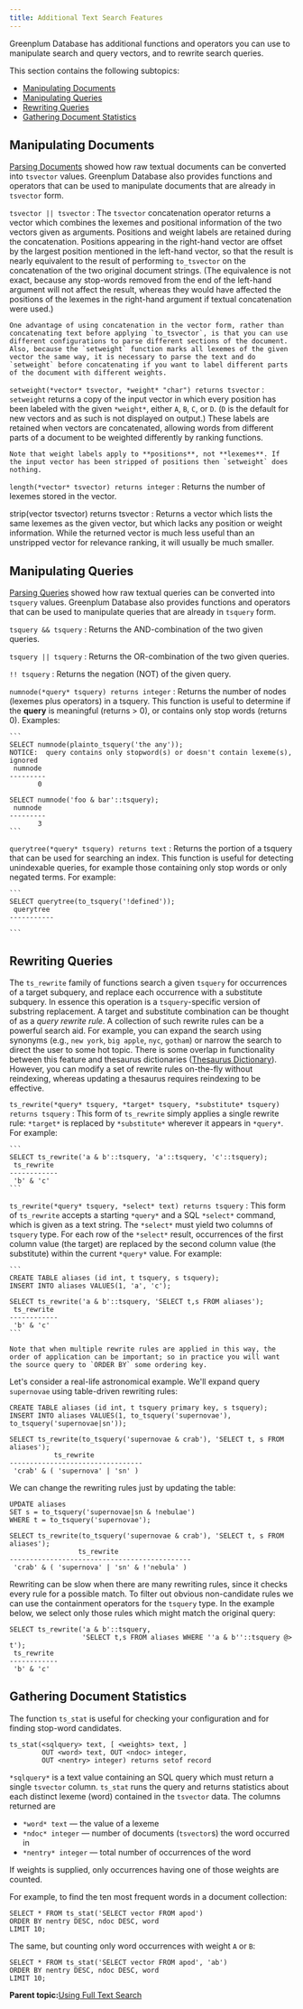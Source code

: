 ```yaml
---
title: Additional Text Search Features 
---
```


Greenplum Database has additional functions and operators you can use to manipulate search and query vectors, and to rewrite search queries.

This section contains the following subtopics:

-   [Manipulating Documents](#manipulating-documents)
-   [Manipulating Queries](#manipulate_queries)
-   [Rewriting Queries](#rewriting)
-   [Gathering Document Statistics](#statistics)

## <a id="manipulating-documents"></a>Manipulating Documents 

[Parsing Documents](controlling.html#parsing-documents) showed how raw textual documents can be converted into `tsvector` values. Greenplum Database also provides functions and operators that can be used to manipulate documents that are already in `tsvector` form.

`tsvector || tsvector`
:   The `tsvector` concatenation operator returns a vector which combines the lexemes and positional information of the two vectors given as arguments. Positions and weight labels are retained during the concatenation. Positions appearing in the right-hand vector are offset by the largest position mentioned in the left-hand vector, so that the result is nearly equivalent to the result of performing `to_tsvector` on the concatenation of the two original document strings. \(The equivalence is not exact, because any stop-words removed from the end of the left-hand argument will not affect the result, whereas they would have affected the positions of the lexemes in the right-hand argument if textual concatenation were used.\)

    One advantage of using concatenation in the vector form, rather than concatenating text before applying `to_tsvector`, is that you can use different configurations to parse different sections of the document. Also, because the `setweight` function marks all lexemes of the given vector the same way, it is necessary to parse the text and do `setweight` before concatenating if you want to label different parts of the document with different weights.

`setweight(*vector* tsvector, *weight* "char") returns tsvector`
:   `setweight` returns a copy of the input vector in which every position has been labeled with the given `*weight*`, either `A`, `B`, `C`, or `D`. \(`D` is the default for new vectors and as such is not displayed on output.\) These labels are retained when vectors are concatenated, allowing words from different parts of a document to be weighted differently by ranking functions.

    Note that weight labels apply to **positions**, not **lexemes**. If the input vector has been stripped of positions then `setweight` does nothing.

`length(*vector* tsvector) returns integer`
:   Returns the number of lexemes stored in the vector.

strip\(vector tsvector\) returns tsvector
:   Returns a vector which lists the same lexemes as the given vector, but which lacks any position or weight information. While the returned vector is much less useful than an unstripped vector for relevance ranking, it will usually be much smaller.

## <a id="manipulate_queries"></a>Manipulating Queries 

[Parsing Queries](controlling.html#parsing-queries) showed how raw textual queries can be converted into `tsquery` values. Greenplum Database also provides functions and operators that can be used to manipulate queries that are already in `tsquery` form.

`tsquery && tsquery`
:   Returns the AND-combination of the two given queries.

`tsquery || tsquery`
:   Returns the OR-combination of the two given queries.

`!! tsquery`
:   Returns the negation \(NOT\) of the given query.

`numnode(*query* tsquery) returns integer`
:   Returns the number of nodes \(lexemes plus operators\) in a tsquery. This function is useful to determine if the **query** is meaningful \(returns \> 0\), or contains only stop words \(returns 0\). Examples:

    ```
    SELECT numnode(plainto_tsquery('the any'));
    NOTICE:  query contains only stopword(s) or doesn't contain lexeme(s), ignored
     numnode
    ---------
           0
    
    SELECT numnode('foo & bar'::tsquery);
     numnode
    ---------
           3
    ```

`querytree(*query* tsquery) returns text`
:   Returns the portion of a tsquery that can be used for searching an index. This function is useful for detecting unindexable queries, for example those containing only stop words or only negated terms. For example:

    ```
    SELECT querytree(to_tsquery('!defined'));
     querytree
    -----------
    
    ```

## <a id="rewriting"></a>Rewriting Queries 

The `ts_rewrite` family of functions search a given `tsquery` for occurrences of a target subquery, and replace each occurrence with a substitute subquery. In essence this operation is a `tsquery`-specific version of substring replacement. A target and substitute combination can be thought of as a *query rewrite rule*. A collection of such rewrite rules can be a powerful search aid. For example, you can expand the search using synonyms \(e.g., `new york`, `big apple`, `nyc`, `gotham`\) or narrow the search to direct the user to some hot topic. There is some overlap in functionality between this feature and thesaurus dictionaries \([Thesaurus Dictionary](dictionaries.html#thesaurus-dictionary)\). However, you can modify a set of rewrite rules on-the-fly without reindexing, whereas updating a thesaurus requires reindexing to be effective.

`ts_rewrite(*query* tsquery, *target* tsquery, *substitute* tsquery) returns tsquery`
:   This form of `ts_rewrite` simply applies a single rewrite rule: `*target*` is replaced by `*substitute*` wherever it appears in `*query*`. For example:

    ```
    SELECT ts_rewrite('a & b'::tsquery, 'a'::tsquery, 'c'::tsquery);
     ts_rewrite
    ------------
     'b' & 'c'
    ```

`ts_rewrite(*query* tsquery, *select* text) returns tsquery`
:   This form of `ts_rewrite` accepts a starting `*query*` and a SQL `*select*` command, which is given as a text string. The `*select*` must yield two columns of `tsquery` type. For each row of the `*select*` result, occurrences of the first column value \(the target\) are replaced by the second column value \(the substitute\) within the current `*query*` value. For example:

    ```
    CREATE TABLE aliases (id int, t tsquery, s tsquery);
    INSERT INTO aliases VALUES(1, 'a', 'c');
    
    SELECT ts_rewrite('a & b'::tsquery, 'SELECT t,s FROM aliases');
     ts_rewrite
    ------------
     'b' & 'c'
    ```

    Note that when multiple rewrite rules are applied in this way, the order of application can be important; so in practice you will want the source query to `ORDER BY` some ordering key.

Let's consider a real-life astronomical example. We'll expand query `supernovae` using table-driven rewriting rules:

```
CREATE TABLE aliases (id int, t tsquery primary key, s tsquery);
INSERT INTO aliases VALUES(1, to_tsquery('supernovae'), to_tsquery('supernovae|sn'));

SELECT ts_rewrite(to_tsquery('supernovae & crab'), 'SELECT t, s FROM aliases');
           ts_rewrite            
---------------------------------
 'crab' & ( 'supernova' | 'sn' )
```

We can change the rewriting rules just by updating the table:

```
UPDATE aliases
SET s = to_tsquery('supernovae|sn & !nebulae')
WHERE t = to_tsquery('supernovae');

SELECT ts_rewrite(to_tsquery('supernovae & crab'), 'SELECT t, s FROM aliases');
                 ts_rewrite                  
---------------------------------------------
 'crab' & ( 'supernova' | 'sn' & !'nebula' )
```

Rewriting can be slow when there are many rewriting rules, since it checks every rule for a possible match. To filter out obvious non-candidate rules we can use the containment operators for the `tsquery` type. In the example below, we select only those rules which might match the original query:

```
SELECT ts_rewrite('a & b'::tsquery,
                  'SELECT t,s FROM aliases WHERE ''a & b''::tsquery @> t');
 ts_rewrite
------------
 'b' & 'c'
```

## <a id="statistics"></a>Gathering Document Statistics 

The function `ts_stat` is useful for checking your configuration and for finding stop-word candidates.

```
ts_stat(<sqlquery> text, [ <weights> text, ]
        OUT <word> text, OUT <ndoc> integer,
        OUT <nentry> integer) returns setof record
```

`*sqlquery*` is a text value containing an SQL query which must return a single `tsvector` column. `ts_stat` runs the query and returns statistics about each distinct lexeme \(word\) contained in the `tsvector` data. The columns returned are

-   `*word* text` — the value of a lexeme
-   `*ndoc* integer` — number of documents \(`tsvector`s\) the word occurred in
-   `*nentry* integer` — total number of occurrences of the word

If weights is supplied, only occurrences having one of those weights are counted.

For example, to find the ten most frequent words in a document collection:

```
SELECT * FROM ts_stat('SELECT vector FROM apod')
ORDER BY nentry DESC, ndoc DESC, word
LIMIT 10;
```

The same, but counting only word occurrences with weight `A` or `B`:

```
SELECT * FROM ts_stat('SELECT vector FROM apod', 'ab')
ORDER BY nentry DESC, ndoc DESC, word
LIMIT 10;
```

**Parent topic:**[Using Full Text Search](../textsearch/full-text-search.html)

